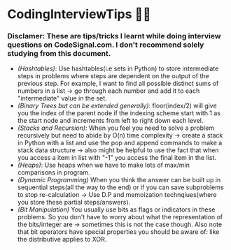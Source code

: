 # CodingInterviewTips 👷‍♂️

### Disclamer: These are tips/tricks I learnt while doing interview questions on CodeSignal.com. I **don't** recommend solely studying from this document.


- *(Hashtables)*: Use hashtables(i.e sets in Python) to store intermediate steps in problems where steps are dependent on the output of the previous step. For example, I want to find all possible distinct sums of numbers in a list -> go through each number and add it to each "intermediate" value in the set.
- *(Binary Trees but can be extended generally)*: floor(index/2) will give you the index of the parent node if the indexing scheme start with 1 as the start node and increments from left to right down each level.
- *(Stacks and Recursion)*: When you feel you need to solve a problem recursively but need to abide by O(n) time complexity -> create a stack in Python with a list and use the pop and append commands to make a stack data structure -> also might be helpful to use the fact that when you access a item in list with "-1" you access the final item in the list.
- *(Heaps)*: Use heaps when we have to make lots of max/min comparisons in program.
- *(Dynamic Programming)* When you think the answer can be built up in sequential steps(all the way to the end) or if you can save subproblems to stop re-calculation -> Use D.P and memoization technqiues(where you store these partial steps/answers).
- *(Bit Manipulation)* You usually use bits as flags or indicators in these problems. So you don't have to worry about what the representation of the bits/integer are -> sometimes this is not the case though. Also note that bit operators have special properties you should be aware of: like the distributive applies to XOR. 
